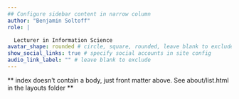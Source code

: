 ```yaml
---
## Configure sidebar content in narrow column
author: "Benjamin Soltoff"
role: |

  Lecturer in Information Science
avatar_shape: rounded # circle, square, rounded, leave blank to exclude
show_social_links: true # specify social accounts in site config
audio_link_label: "" # leave blank to exclude
---
```


** index doesn't contain a body, just front matter above.
See about/list.html in the layouts folder **
